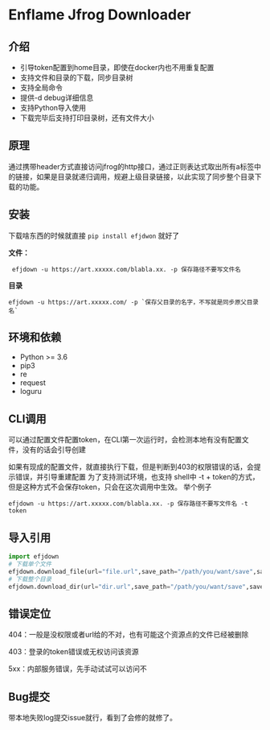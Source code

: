 # Enflame Jfrog Downloader

## 介绍

- 引导token配置到home目录，即使在docker内也不用重复配置
- 支持文件和目录的下载，同步目录树
- 支持全局命令
- 提供-d debug详细信息
- 支持Python导入使用
- 下载完毕后支持打印目录树，还有文件大小
## 原理
通过携带header方式直接访问jfrog的http接口，通过正则表达式取出所有a标签中的链接，如果是目录就递归调用，规避上级目录链接，以此实现了同步整个目录下载的功能。

## 安装
下载啥东西的时候就直接 `pip install efjdwon` 就好了

**文件：**

```shell
 efjdown -u https://art.xxxxx.com/blabla.xx. -p 保存路径不要写文件名
```

**目录** 

```shell
efjdown -u https://art.xxxxx.com/ -p `保存父目录的名字，不写就是同步原父目录名`
```

## 环境和依赖

- Python >= 3.6 
- pip3 
- re
- request
- loguru

## CLI调用

可以通过配置文件配置token，在CLI第一次运行时，会检测本地有没有配置文件，没有的话会引导创建

如果有现成的配置文件，就直接执行下载，但是判断到403的权限错误的话，会提示错误，并引导重建配置
为了支持测试环境，也支持 shell中 -t + token的方式，但是这种方式不会保存token，只会在这次调用中生效。
举个例子
```shell
efjdown -u https://art.xxxxx.com/blabla.xx. -p 保存路径不要写文件名 -t token
```



## 导入引用

```python
import efjdown
# 下载单个文件
efjdown.download_file(url="file.url",save_path="/path/you/want/save",save_name="不写这个参数就是原名字")
# 下载整个目录
efjdown.download_dir(url="dir.url",save_path="/path/you/want/save",save_name="不写这个参数就是原名字")
```

## 错误定位

404：一般是没权限或者url给的不对，也有可能这个资源点的文件已经被删除

403：登录的token错误或无权访问该资源

5xx：内部服务错误，先手动试试可以访问不

## Bug提交

带本地失败log提交issue就行，看到了会修的就修了。

